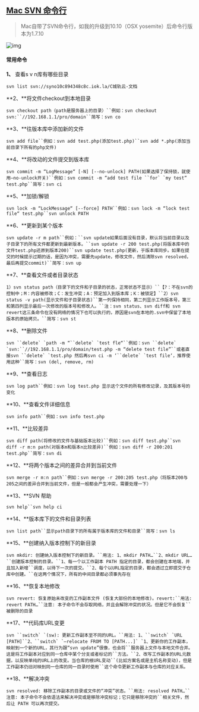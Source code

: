 ## [Mac SVN 命令行](https://www.cnblogs.com/snandy/p/4072857.html)

> Mac自带了SVN命令行，如我的升级到10.10（OSX yosemite）后命令行版本为1.7.10

![img](https://images0.cnblogs.com/blog/114013/201411/040934442208146.png)

 

#### 常用命令

**1、** 查看s v n库有哪些目录

`svn list svn://syno10c894348c8c.iok.la/C城轨云-文档` 

**2、**将文件checkout到本地目录

```
svn checkout path（path是服务器上的目录）``例如：svn checkout svn:``//192.168.1.1/pro/domain``简写：svn co
```

 

**3、**往版本库中添加新的文件

```
svn add file``例如：svn add test.php(添加test.php)``svn add *.php(添加当前目录下所有的php文件)
```

 

**4、**将改动的文件提交到版本库

```
svn commit -m “LogMessage“ [-N] [--no-unlock] PATH(如果选择了保持锁，就使用–no-unlock开关)``例如：svn commit -m “add test file ``for` `my test“ test.php``简写：svn ci
```

 

**5、**加锁/解锁

```
svn lock -m “LockMessage“ [--force] PATH``例如：svn lock -m “lock test file“ test.php``svn unlock PATH
```

 

**6、**更新到某个版本

```
svn update -r m path``例如：``svn update如果后面没有目录，默认将当前目录以及子目录下的所有文件都更新到最新版本。``svn update -r 200 test.php(将版本库中的文件test.php还原到版本200)``svn update test.php(更新，于版本库同步。如果在提交的时候提示过期的话，是因为冲突，需要先update，修改文件，然后清除svn resolved，最后再提交commit)``简写：svn up
```

 

**7、**查看文件或者目录状态

```
1）svn status path（目录下的文件和子目录的状态，正常状态不显示）``【?：不在svn的控制中；M：内容被修改；C：发生冲突；A：预定加入到版本库；K：被锁定】``2）svn status -v path(显示文件和子目录状态)``第一列保持相同，第二列显示工作版本号，第三和第四列显示最后一次修改的版本号和修改人。``注：svn status、svn diff和 svn revert这三条命令在没有网络的情况下也可以执行的，原因是svn在本地的.svn中保留了本地版本的原始拷贝。``简写：svn st
```

 

**8、**删除文件

```
svn ``delete` `path -m “``delete` `test fle“``例如：svn ``delete` `svn:``//192.168.1.1/pro/domain/test.php -m “delete test file”``或者直接svn ``delete` `test.php 然后再svn ci -m ‘``delete` `test file‘，推荐使用这种``简写：svn (del, remove, rm)
```

 

**9、**查看日志

```
svn log path``例如：svn log test.php 显示这个文件的所有修改记录，及其版本号的变化
```

 

**10、**查看文件详细信息

```
svn info path``例如：svn info test.php
```

 

**11、**比较差异

```
svn diff path(将修改的文件与基础版本比较)``例如：svn diff test.php``svn diff -r m:n path(对版本m和版本n比较差异)``例如：svn diff -r 200:201 test.php``简写：svn di
```

 

**12、**将两个版本之间的差异合并到当前文件

```
svn merge -r m:n path``例如：svn merge -r 200:205 test.php（将版本200与205之间的差异合并到当前文件，但是一般都会产生冲突，需要处理一下）
```

 

**13、**SVN 帮助

```
svn help``svn help ci
```

 

**14、**版本库下的文件和目录列表

```
svn list path``显示path目录下的所有属于版本库的文件和目录``简写：svn ls
```

 

**15、**创建纳入版本控制下的新目录

```
svn mkdir: 创建纳入版本控制下的新目录。``用法: 1、mkdir PATH…``2、mkdir URL…``创建版本控制的目录。``1、每一个以工作副本 PATH 指定的目录，都会创建在本地端，并且加入新增``调度，以待下一次的提交。``2、每个以URL指定的目录，都会透过立即提交于仓库中创建。``在这两个情况下，所有的中间目录都必须事先存在
```

 

**16、**恢复本地修改

```
svn revert: 恢复原始未改变的工作副本文件 (恢复大部份的本地修改)。revert:``用法: revert PATH…``注意: 本子命令不会存取网络，并且会解除冲突的状况。但是它不会恢复``被删除的目录
```

 

**17、**代码库URL变更

```
svn ``switch` `(sw): 更新工作副本至不同的URL。``用法: 1、``switch` `URL [PATH]``2、``switch` `–relocate FROM TO [PATH...]` `1、更新你的工作副本，映射到一个新的URL，其行为跟“svn update”很像，也会将``服务器上文件与本地文件合并。这是将工作副本对应到同一仓库中某个分支或者标记的``方法。``2、改写工作副本的URL元数据，以反映单纯的URL上的改变。当仓库的根URL变动``(比如方案名或是主机名称变动)，但是工作副本仍旧对映到同一仓库的同一目录时使用``这个命令更新工作副本与仓库的对应关系。
```

 

**18、**解决冲突

```
svn resolved: 移除工作副本的目录或文件的“冲突”状态。``用法: resolved PATH…``注意: 本子命令不会依语法来解决冲突或是移除冲突标记；它只是移除冲突的``相关文件，然后让 PATH 可以再次提交。
```